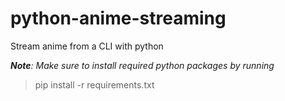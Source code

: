 # python-anime-streaming
Stream anime from a CLI with python

*<strong>Note</strong>: Make sure to install required python packages by running*
  >pip install -r requirements.txt
